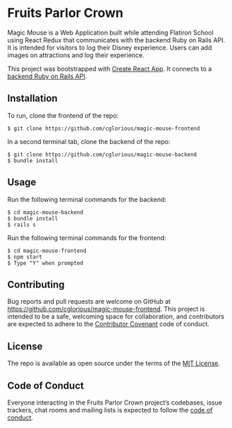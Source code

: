 # Fruits Parlor Crown

Magic Mouse is a Web Application built while attending Flatiron School using React Redux that communicates with the backend Ruby on Rails API. It is intended for visitors to log their Disney experience. Users can add images on attractions and log their experience.

This project was bootstrapped with [Create React App](https://github.com/facebook/create-react-app). It connects to a [backend Ruby on Rails API](https://github.com/cglorious/magic-mouse-backend).

## Installation

To run, clone the frontend of the repo:

    $ git clone https://github.com/cglorious/magic-mouse-frontend

In a second terminal tab, clone the backend of the repo:

    $ git clone https://github.com/cglorious/magic-mouse-backend
    $ bundle install

## Usage

Run the following terminal commands for the backend:

    $ cd magic-mouse-backend
    $ bundle install
    $ rails s

Run the following terminal commands for the frontend:

    $ cd magic-mouse-frontend
    $ npm start
    $ Type "Y" when prompted

## Contributing

Bug reports and pull requests are welcome on GitHub at https://github.com/cglorious/magic-mouse-frontend. This project is intended to be a safe, welcoming space for collaboration, and contributors are expected to adhere to the [Contributor Covenant](http://contributor-covenant.org) code of conduct.

## License

The repo is available as open source under the terms of the [MIT License](https://opensource.org/licenses/MIT).

## Code of Conduct

Everyone interacting in the Fruits Parlor Crown project’s codebases, issue trackers, chat rooms and mailing lists is expected to follow the [code of conduct](https://github.com/cglorious/magic-mouse-frontend/blob/main/CODE_OF_CONDUCT.md).
